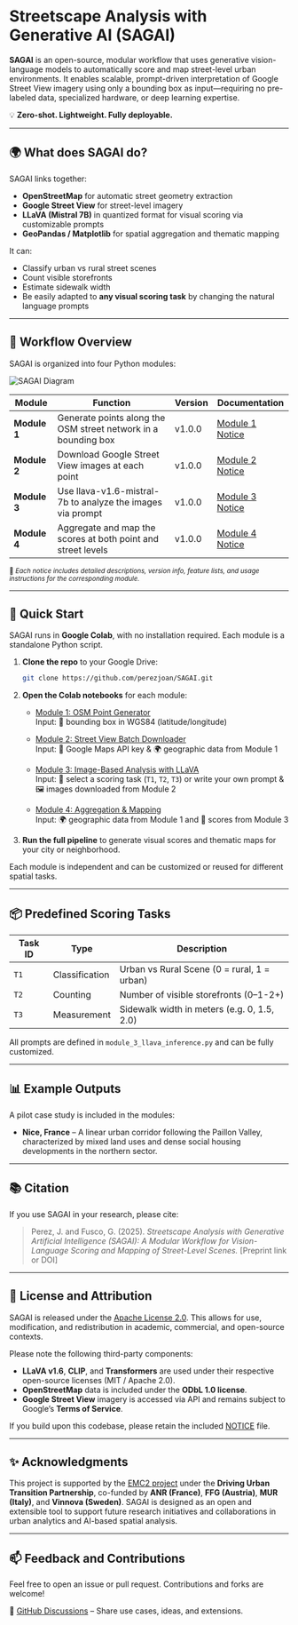 # Streetscape Analysis with Generative AI (SAGAI)

**SAGAI** is an open-source, modular workflow that uses generative vision-language models to automatically score and map street-level urban environments. It enables scalable, prompt-driven interpretation of Google Street View imagery using only a bounding box as input—requiring no pre-labeled data, specialized hardware, or deep learning expertise.

💡 **Zero-shot. Lightweight. Fully deployable.**

---

## 🌍 What does SAGAI do?

SAGAI links together:
- **OpenStreetMap** for automatic street geometry extraction  
- **Google Street View** for street-level imagery  
- **LLaVA (Mistral 7B)** in quantized format for visual scoring via customizable prompts  
- **GeoPandas / Matplotlib** for spatial aggregation and thematic mapping  

It can:
- Classify urban vs rural street scenes
- Count visible storefronts
- Estimate sidewalk width
- Be easily adapted to **any visual scoring task** by changing the natural language prompts

---

## 🧭 Workflow Overview

SAGAI is organized into four Python modules:

![SAGAI Diagram](https://github.com/perezjoan/SAGAI/blob/images/sagai%20diagram.png)

| Module       | Function                                                                                           | Version   | Documentation                              |
|--------------|----------------------------------------------------------------------------------------------------|-----------|---------------------------------------------|
| **Module 1** | Generate points along the OSM street network in a bounding box                                     | v1.0.0    | [Module 1 Notice](https://github.com/perezjoan/SAGAI/blob/docs/NOTICE_MODULE_1.md)  |
| **Module 2** | Download Google Street View images at each point                                                   | v1.0.0    | [Module 2 Notice](https://github.com/perezjoan/SAGAI/blob/main/NOTICE_MODULE_2.md)  |
| **Module 3** | Use llava-v1.6-mistral-7b to analyze the images via prompt                                         | v1.0.0    | [Module 3 Notice](https://github.com/perezjoan/SAGAI/blob/main/NOTICE_MODULE_3.md)  |
| **Module 4** | Aggregate and map the scores at both point and street levels                                       | v1.0.0    | [Module 4 Notice](https://github.com/perezjoan/SAGAI/blob/main/NOTICE_MODULE_4.md)  |

<sub>📄 *Each notice includes detailed descriptions, version info, feature lists, and usage instructions for the corresponding module.*</sub>

---

## 🚀 Quick Start

SAGAI runs in **Google Colab**, with no installation required. Each module is a standalone Python script.

1. **Clone the repo** to your Google Drive:
   ```bash
   git clone https://github.com/perezjoan/SAGAI.git
   ```

2. **Open the Colab notebooks** for each module:

   - [Module 1: OSM Point Generator](https://colab.research.google.com/drive/your-notebook-id-1)  
     Input: 📍 bounding box in WGS84 (latitude/longitude)

   - [Module 2: Street View Batch Downloader](https://colab.research.google.com/drive/your-notebook-id-2)  
     Input: 🔑 Google Maps API key & 🌍 geographic data from Module 1

   - [Module 3: Image-Based Analysis with LLaVA](https://colab.research.google.com/drive/your-notebook-id-3)  
     Input:  🧠 select a scoring task (`T1`, `T2`, `T3`) or write your own prompt & 🖼️ images downloaded from Module 2

   - [Module 4: Aggregation & Mapping](https://colab.research.google.com/drive/your-notebook-id-4)  
     Input: 🌍 geographic data from Module 1 and 📃 scores from Module 3
3. **Run the full pipeline** to generate visual scores and thematic maps for your city or neighborhood.

Each module is independent and can be customized or reused for different spatial tasks.

---

## 📦 Predefined Scoring Tasks

| Task ID | Type         | Description                                   |
|---------|--------------|-----------------------------------------------|
| `T1`    | Classification | Urban vs Rural Scene (0 = rural, 1 = urban)   |
| `T2`    | Counting      | Number of visible storefronts (0–1-2+)         |
| `T3`    | Measurement   | Sidewalk width in meters (e.g. 0, 1.5, 2.0)    |

All prompts are defined in `module_3_llava_inference.py` and can be fully customized.

---

## 📊 Example Outputs

A pilot case study is included in the modules:
- **Nice, France** – A linear urban corridor following the Paillon Valley, characterized by mixed land uses and dense social housing developments in the northern sector.

---

## 📚 Citation

If you use SAGAI in your research, please cite:

> Perez, J. and Fusco, G. (2025). *Streetscape Analysis with Generative Artificial Intelligence (SAGAI): A Modular Workflow for Vision-Language Scoring and Mapping of Street-Level Scenes.* [Preprint link or DOI]

---

## 🪪 License and Attribution

SAGAI is released under the [Apache License 2.0](LICENSE). This allows for use, modification, and redistribution in academic, commercial, and open-source contexts.

Please note the following third-party components:

- **LLaVA v1.6**, **CLIP**, and **Transformers** are used under their respective open-source licenses (MIT / Apache 2.0).
- **OpenStreetMap** data is included under the **ODbL 1.0 license**.
- **Google Street View** imagery is accessed via API and remains subject to Google’s **Terms of Service**.

If you build upon this codebase, please retain the included [NOTICE](NOTICE) file.

---

## ✨ Acknowledgments

This project is supported by the [EMC2 project](https://emc2-dut.org/) under the **Driving Urban Transition Partnership**, co-funded by **ANR (France)**, **FFG (Austria)**, **MUR (Italy)**, and **Vinnova (Sweden)**. SAGAI is designed as an open and extensible tool to support future research initiatives and collaborations in urban analytics and AI-based spatial analysis.

---

## 📫 Feedback and Contributions

Feel free to open an issue or pull request. Contributions and forks are welcome!

🔗 [GitHub Discussions](https://github.com/perezjoan/SAGAI/discussions) – Share use cases, ideas, and extensions.

